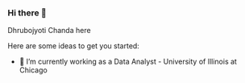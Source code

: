 ### Hi there 👋

Dhrubojyoti Chanda here

Here are some ideas to get you started:

- 🔭 I’m currently working as a Data Analyst - University of Illinois at Chicago


